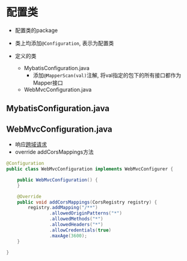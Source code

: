 # 配置类

- 配置类的package
- 类上均添加`@Configuration`, 表示为配置类

- 定义的类
  - MybatisConfiguration.java
    - 添加`@MapperScan(val)`注解, 将val指定的包下的所有接口都作为Mapper接口
  - WebMvcConfiguration.java

## MybatisConfiguration.java


## WebMvcConfiguration.java

- 响应[跨域请求](Http_CORS.md)
- override addCorsMappings方法

```java
@Configuration
public class WebMvcConfiguration implements WebMvcConfigurer {

    public WebMvcConfiguration() {
    }

    @Override
    public void addCorsMappings(CorsRegistry registry) {
        registry.addMapping("/**")
                .allowedOriginPatterns("*")
                .allowedMethods("*")
                .allowedHeaders("*")
                .allowCredentials(true)
                .maxAge(3600);
    }

}
```
